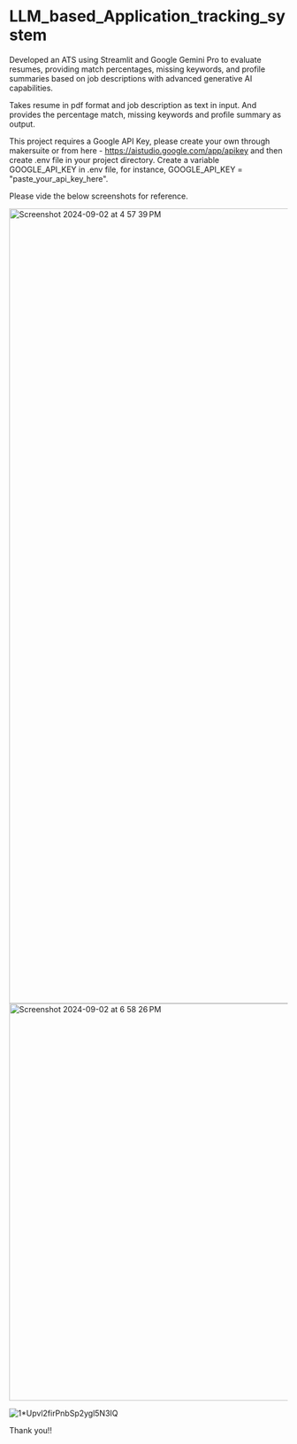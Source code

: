 # LLM_based_Application_tracking_system

Developed an ATS using Streamlit and Google Gemini Pro to evaluate resumes, providing match percentages, missing keywords, and profile summaries based on job descriptions with advanced generative AI capabilities.

Takes resume in pdf format and job description as text in input. And provides the percentage match, missing keywords and profile summary as output.

This project requires a Google API Key, please create your own through makersuite or from here - https://aistudio.google.com/app/apikey
and then create .env file in your project directory. Create a variable GOOGLE_API_KEY in .env file, for instance, GOOGLE_API_KEY = "paste_your_api_key_here".

Please vide the below screenshots for reference.

<img width="1435" alt="Screenshot 2024-09-02 at 4 57 39 PM" src="https://github.com/user-attachments/assets/0cb48b30-35b2-41c5-8aae-76a713aeb4ed">

<img width="717" alt="Screenshot 2024-09-02 at 6 58 26 PM" src="https://github.com/user-attachments/assets/5d0a6875-9d6c-4708-b527-a971dbd4597c">


![1*Upvl2firPnbSp2ygl5N3IQ](https://github.com/user-attachments/assets/42602042-95bd-4cd9-961d-2c1fd9c3a8ca)

Thank you!! 
